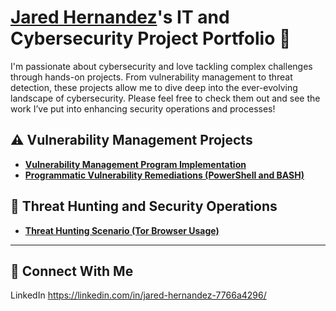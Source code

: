 # <a href="[[https://www.linkedin.com/in/joshmadakor/](https://linkedin.com/in/jared-hernandez-7766a4296/)](https://www.linkedin.com/in/jared-hernandez-7766a4296/)">Jared Hernandez</a>'s IT and Cybersecurity Project Portfolio 🔐

I'm passionate about cybersecurity and love tackling complex challenges through hands-on projects. From vulnerability management to threat detection, these projects allow me to dive deep into the ever-evolving landscape of cybersecurity. Please feel free to check them out and see the work I’ve put into enhancing security operations and processes!


## ⚠️ Vulnerability Management Projects

- **[Vulnerability Management Program Implementation](https://github.com/jaredhernandez1/vulnerability-management-program)**
- **[Programmatic Vulnerability Remediations (PowerShell and BASH)](https://github.com/joshcybertest/programmatic-vulnerability-remediations)**

## 🚨 Threat Hunting and Security Operations

- **[Threat Hunting Scenario (Tor Browser Usage)](https://github.com/joshmadakor0/threat-hunting-scenario-tor)**

<hr/>

## 🤳 Connect With Me

LinkedIn https://linkedin.com/in/jared-hernandez-7766a4296/




